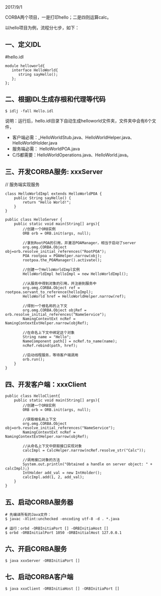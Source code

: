 2017/9/1

CORBA两个项目，一是打印hello；二是四则运算calc。

以hello项目为例，流程分七步，如下：
## 一、定义IDL
#hello.idl
```
module helloworld{
   interface HelloWorld{
      string sayHello();
   };
};
```


## 二、根据IDL生成存根和代理等代码
```
$ idlj -fall Hello.idl
```
说明：运行后，hello.idl目录下自动生成helloworld文件夹，文件夹中会有6个文件，
* 客户端必需：_HelloWorldStub.java、HelloWorldHelper.java、HelloWorldHolder.java
* 服务端必需： HelloWorldPOA.java
* C/S都需要：HelloWorldOperations.java、HelloWorld.java。

## 三、开发CORBA服务: xxxServer
// 服务端实现服务
```
class HelloWorldImpl extends HelloWorldPOA {
    public String sayHello() {
        return "Hello World!";
    }
}

public class HelloServer {
    public static void main(String[] args){
        //创建一个ORB实例
        ORB orb = ORB.init(args, null);

        //拿到RootPOA的引用，并激活POAManager，相当于启动了server
        org.omg.CORBA.Object obj=orb.resolve_initial_references("RootPOA");
        POA rootpoa = POAHelper.narrow(obj);
        rootpoa.the_POAManager().activate();

        //创建一个HelloWorldImpl实例
        HelloWorldImpl helloImpl = new HelloWorldImpl();

        //从服务中得到对象的引用，并注册到服务中
        org.omg.CORBA.Object ref = rootpoa.servant_to_reference(helloImpl);
        HelloWorld href = HelloWorldHelper.narrow(ref);

        //得到一个根名称的上下文
        org.omg.CORBA.Object objRef = orb.resolve_initial_references("NameService");
        NamingContextExt ncRef = NamingContextExtHelper.narrow(objRef);

        //在命名上下文中绑定这个对象
        String name = "Hello";
        NameComponent path[] = ncRef.to_name(name);
        ncRef.rebind(path, href);

        //启动线程服务，等待客户端调用
        orb.run();
	}
}
```

## 四、开发客户端：xxxClient
```
public class HelloClient{
    public static void main(String[] args){
        //创建一个ORB实例
        ORB orb = ORB.init(args, null);

        //获取根名称上下文
        org.omg.CORBA.Object obj=orb.resolve_initial_references("NameService");
		NamingContextExt ncRef = NamingContextExtHelper.narrow(objRef);

		//从命名上下文中获取接口实现对象
		calcImpl = CalcHelper.narrow(ncRef.resolve_str("Calc"));

		//调用接口对象的方法
		System.out.println("Obtained a handle on server object: " + calcImpl);}
		IntHolder add_val = new IntHolder();
		calcImpl.add(1, 2, add_val);
	}
}
```

## 五、启动CORBA服务器
```
# 先编译所有的Java文件：
$ javac -Xlint:unchecked -encoding utf-8 -d . *.java

# 运行：orbd -ORBInitiaPort [] -ORBInitiaHost []
$ orbd -ORBInitialPort 1050 -ORBInitialHost 127.0.0.1
```

## 六、开启CORBA服务
```
$ java xxxServer -ORBInitiaPort []
```

## 七、启动CORBA客户端
```
$ java xxxClient -ORBInitiaHost [] -ORBInitiaPort []
```
